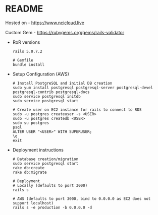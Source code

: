 # README
Hosted on - https://www.ncicloud.live

Custom Gem - https://rubygems.org/gems/rails-validator

* RoR versions
  ```
  rails 5.0.7.2
  
  # Gemfile
  bundle install
  ```

* Setup Configuration (AWS)
  ```
  # Install PostgreSQL and initial DB creation
  sudo yum install postgresql postgresql-server postgresql-devel postgresql-contrib postgresql-docs
  sudo service postgresql initdb
  sudo service postgresql start

  # Create user on EC2 instance for rails to connect to RDS
  sudo -u postgres createuser -s <USER>
  sudo -u postgres createdb <USER>
  sudo su postgres
  psql
  ALTER USER "<USER>" WITH SUPERUSER;
  \q
  exit
  ```

* Deployment instructions
  ```
  # Database creation/migration
  sudo service postgresql start
  rake db:create
  rake db:migrate
  
  # Deployment
  # Locally (defaults to port 3000)
  rails s
  
  # AWS (defaults to port 3000, bind to 0.0.0.0 as EC2 does not support localhost)
  rails s -e production -b 0.0.0.0 -d
  ```
